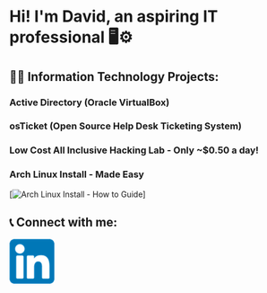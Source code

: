<!--

![Image of Linux Penguin][1]

[1]: https://raw.githubusercontent.com/Oatmello/Markdowns/main/images/linux.png

-->

# Hi! I'm David, an aspiring IT professional 🖥⚙

## 👨‍💻 Information Technology Projects:

### Active Directory (Oracle VirtualBox)

### osTicket (Open Source Help Desk Ticketing System)

### Low Cost All Inclusive Hacking Lab - Only ~$0.50 a day!

### Arch Linux Install - Made Easy
[![Arch Linux Install - How to Guide][4]]

[4]: https://github.com/Oatmello/archinstall-How-To-Guide
[5]: https://www.linkedin.com/in/david-g-169207157/
[6]: https://www.linkedin.com/in/david-g-169207157/
[7]: https://www.linkedin.com/in/david-g-169207157/
[8]: https://www.linkedin.com/in/david-g-169207157/
[9]: https://www.linkedin.com/in/david-g-169207157/
[10]: https://www.linkedin.com/in/david-g-169207157/
[11]: https://www.linkedin.com/in/david-g-169207157/
[12]: https://www.linkedin.com/in/david-g-169207157/

## 📞 Connect with me:
[![Image of LinkedIn][2]][3]

[2]: https://raw.githubusercontent.com/Oatmello/Markdowns/main/images/linked%20in%20logo.png

[3]: https://www.linkedin.com/in/david-g-169207157/

<!--
**Oatmello/Oatmello** is a ✨ _special_ ✨ repository because its `README.md` (this file) appears on your GitHub profile.

Here are some ideas to get you started:

- 🔭 I’m currently working on ...
- 🌱 I’m currently learning ...
- 👯 I’m looking to collaborate on ...
- 🤔 I’m looking for help with ...
- 💬 Ask me about ...
- 📫 How to reach me: ...
- 😄 Pronouns: ...
- ⚡ Fun fact: ...
-->
